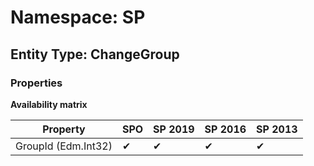 # Namespace: SP

## Entity Type: ChangeGroup

### Properties

**Availability matrix**

Property | SPO | SP 2019 | SP 2016 | SP 2013
----------|-----|---------|---------|--------
GroupId (Edm.Int32) | ✔ | ✔ | ✔ | ✔

